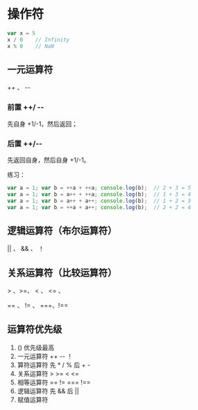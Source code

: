 # 操作符

```js
var x = 5
x / 0    // Infinity
x % 0    // NaN
```

## 一元运算符

++  、 --

### 前置 ++/ --

先自身 +1/-1，然后返回；

### 后置 ++/--

先返回自身，然后自身 +1/-1。

练习：

```js
var a = 1; var b = ++a + ++a; console.log(b);  // 2 + 3 = 5
var a = 1; var b = a++ + ++a; console.log(b);  // 1 + 3 = 4
var a = 1; var b = a++ + a++; console.log(b);  // 1 + 2 = 3
var a = 1; var b = ++a + a++; console.log(b);  // 2 + 2 = 4
```

## 逻辑运算符（布尔运算符）

|| 、 && 、 ！

## 关系运算符（比较运算符）

&gt; 、&gt;=、 &lt; 、 &lt;= 、

== 、 != 、 ===、!==

## 运算符优先级

1. () 优先级最高
2. 一元运算符  ++  --  ！
3. 算符运算符  先 *  /  %  后  +  -
4. 关系运算符  &gt;  &gt;=  &lt;  &lt;=
5. 相等运算符  ==  !=  ===  !==
6. 逻辑运算符  先 &&  后 ||
7. 赋值运算符



